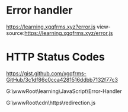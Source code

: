 # Error handler


https://learning.xgqfrms.xyz?error.js
view-source:https://learning.xgqfrms.xyz/error.js


<!-- 404 state code -->
<script type="text/rocketscript">
    function redirectToHost(){
        var host = location.host;
        location.href = "https://" + host;
    }
    var errorMsgData = {
        "400":"请求出现语法错误",
        "401":"没有访问权限",
        "403":"服务器拒绝执行该请求",
        "404":"指定的页面不存在",
        "405":"请求方法对指定的资源不适用",
        "406":"客户端无法接受相应数据",
        "408":"等待请求时服务器超时",
        "409":"请求与当前资源的状态冲突，导致请求无法完成",
        "410":"请求的资源已不存在，并且没有转接地址",
        "500":"服务器尝试执行请求时遇到了意外情况",
        "501":"服务器不具备执行该请求所需的功能",
        "502":"网关或代理服务器从上游服务器收到的响应无效",
        "503":"服务器暂时无法处理该请求",
        "504":"在等待上游服务器响应时，网关或代理服务器超时",
        "505":"服务器不支持请求中所用的 HTTP 版本",
        "1":"无法解析服务器的 DNS 地址",
        "2":"连接失败",
        "-7":"操作超时",
        "-100":"服务器意外关闭了连接",
        "-101":"连接已重置",
        "-102":"服务器拒绝了连接",
        "-104":"无法连接到服务器",
        "-105":"无法解析服务器的 DNS 地址",
        "-109":"无法访问该服务器",
        "-138":"无法访问网络",
        "-130":"代理服务器连接失败",
        "-106":"互联网连接已中断",
        "-401":"从缓存中读取数据时出现错误",
        "-400":"缓存中未找到请求的条目",
        "-331":"网络 IO 已暂停",
        "-6":"无法找到该文件或目录",
        "-310":"重定向过多",
        "-324":"服务器已断开连接，且未发送任何数据",
        "-346":"收到了来自服务器的重复标头",
        "-349":"收到了来自服务器的重复标头",
        "-350":"收到了来自服务器的重复标头",
        "-118":"连接超时"
    };
    var eCode = document.getElementById("eCode").innerHTML;
    var eMsg = errorMsgData[eCode];
    document.title = eMsg;
    document.getElementById("eMsg").innerHTML = eMsg;
</script>





# HTTP Status Codes

https://gist.github.com/xgqfrms-GitHub/3c1df86c0cca4281516ddbb7132f77c3



G:\wwwRoot\learning\JavaScript\Error-Handler

G:\wwwRoot\cdn\https\redirection.js



